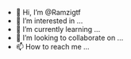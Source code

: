 - 👋 Hi, I’m @Ramzigtf
- 👀 I’m interested in ...
- 🌱 I’m currently learning ...
- 💞️ I’m looking to collaborate on ...
- 📫 How to reach me ...

<!---
Ramzigtf/Ramzigtf is a ✨ special ✨ repository because its `README.md` (this file) appears on your GitHub profile.
You can click the Preview link to take a look at your changes.
--->
